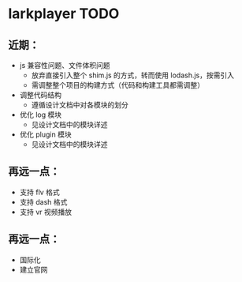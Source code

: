 <h1>larkplayer TODO</h1>

<h2>近期：</h2>

* js 兼容性问题、文件体积问题
    * 放弃直接引入整个 shim.js 的方式，转而使用 lodash.js，按需引入
    * 需调整整个项目的构建方式（代码和构建工具都需调整）
* 调整代码结构
    * 遵循设计文档中对各模块的划分
* 优化 log 模块
    * 见设计文档中的模块详述
* 优化 plugin 模块
    * 见设计文档中的模块详述

<h2>再远一点：</h2>

* 支持 flv 格式
* 支持 dash 格式
* 支持 vr 视频播放

<h2>再远一点：</h2>

* 国际化
* 建立官网
